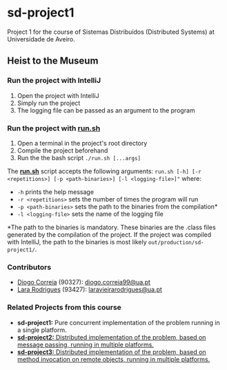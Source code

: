 # sd-project1

Project 1 for the course of Sistemas Distribuídos (Distributed Systems) at Universidade de Aveiro.

## Heist to the Museum

### Run the project with IntelliJ

1. Open the project with IntelliJ
2. Simply run the project
3. The logging file can be passed as an argument to the program

### Run the project with [run.sh](run.sh)

1. Open a terminal in the project's root directory
2. Compile the project beforehand
3. Run the the bash script `./run.sh [...args]`

The [**run.sh**](run.sh) script accepts the following arguments:
`run.sh [-h] [-r <repetitions>] [-p <path-binaries>] [-l <logging-file>]"` where:
* `-h` prints the help message
* `-r <repetitions>` sets the number of times the program will run
* `-p <path-binaries>` sets the path to the binaries from the compilation*
* `-l <logging-file>` sets the name of the logging file

*The path to the binaries is mandatory. These binaries are the .class files generated by the compilation of the project. If the project was compiled with IntelliJ, the path to the binaries is most likely `out/production/sd-project1/`.

### Contributors
* [Diogo Correia](https://github.com/digas99) (90327): diogo.correia99@ua.pt
* [Lara Rodrigues](https://github.com/Lararodrigues1) (93427): laravieirarodrigues@ua.pt

### Related Projects from this course
* **sd-project1:** Pure concurrent implementation of the problem running in a single platform.
* [**sd-project2:** Distributed implementation of the problem, based on message passing, running in multiple platforms.](https://github.com/digas99/sd-project2)
* [**sd-project3:** Distributed implementation of the problem, based on method invocation on remote objects, running in multiple platforms.](https://github.com/digas99/sd-project3)